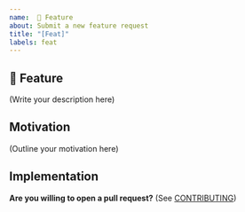 ```yaml
---
name:  🚀 Feature
about: Submit a new feature request
title: "[Feat]"
labels: feat
---
```


## 🚀 Feature

<!--
    What is the feature you would like to see in **the-repo-name**?
    Is this related to a SIP? If so please link it!
-->

(Write your description here)

## Motivation

<!--
    Why should this feature be implemented?
    How would this feature be used?
	What module(s) does this affect?

    Is this feature request related to a problem? If so, please describe.
    Please link to any relevant issues or other PRs!
-->

(Outline your motivation here)

## Implementation

<!--
    What needs to be built for the feature to be supported?
	What module(s) does this feature affect? Or is it a new module?
    How should this feature be implemented?
-->

**Are you willing to open a pull request?** (See
[CONTRIBUTING](../../CONTRIBUTING.md))
